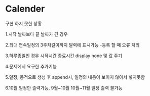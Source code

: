 # Calender


구현 하지 못한 상황

1.시작 날짜보다 끝 날짜가 긴 경우


2.최대 연속일정의 3주차길이까지 달력에 표시가능 -등록 할 때 오류 처리


3.하루종일인 경우 시작시간 종료시간 display none 및 값 주기


4.문제에서 요구한 추가기능


5.일정, 동적으로 생성 후 append시, 일정의 내용이 보이지 않아서 넣지못함

6.10월 일정만 출력가능, 9월~10월 10월~11월 일정 출력 불가능
